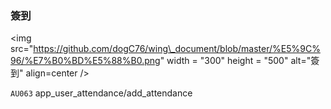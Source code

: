 ### 簽到

&lt;img src="https://github.com/dogC76/wing\_document/blob/master/%E5%9C%96/%E7%B0%BD%E5%88%B0.png" width = "300" height = "500" alt="簽到" align=center /&gt;  



`AU063` app\_user\_attendance/add\_attendance

